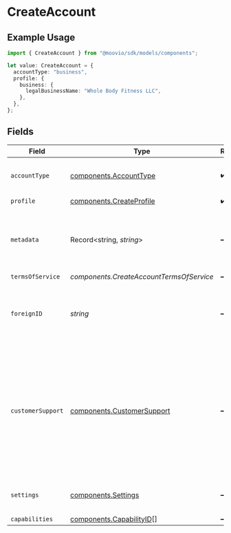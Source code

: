 # CreateAccount

## Example Usage

```typescript
import { CreateAccount } from "@moovio/sdk/models/components";

let value: CreateAccount = {
  accountType: "business",
  profile: {
    business: {
      legalBusinessName: "Whole Body Fitness LLC",
    },
  },
};
```

## Fields

| Field                                                                                                                                                                                      | Type                                                                                                                                                                                       | Required                                                                                                                                                                                   | Description                                                                                                                                                                                | Example                                                                                                                                                                                    |
| ------------------------------------------------------------------------------------------------------------------------------------------------------------------------------------------ | ------------------------------------------------------------------------------------------------------------------------------------------------------------------------------------------ | ------------------------------------------------------------------------------------------------------------------------------------------------------------------------------------------ | ------------------------------------------------------------------------------------------------------------------------------------------------------------------------------------------ | ------------------------------------------------------------------------------------------------------------------------------------------------------------------------------------------ |
| `accountType`                                                                                                                                                                              | [components.AccountType](../../models/components/accounttype.md)                                                                                                                           | :heavy_check_mark:                                                                                                                                                                         | The type of entity represented by this account.                                                                                                                                            | business                                                                                                                                                                                   |
| `profile`                                                                                                                                                                                  | [components.CreateProfile](../../models/components/createprofile.md)                                                                                                                       | :heavy_check_mark:                                                                                                                                                                         | N/A                                                                                                                                                                                        |                                                                                                                                                                                            |
| `metadata`                                                                                                                                                                                 | Record<string, *string*>                                                                                                                                                                   | :heavy_minus_sign:                                                                                                                                                                         | Free-form key-value pair list. Useful for storing information that is not captured elsewhere.                                                                                              | {<br/>"optional": "metadata"<br/>}                                                                                                                                                         |
| `termsOfService`                                                                                                                                                                           | *components.CreateAccountTermsOfService*                                                                                                                                                   | :heavy_minus_sign:                                                                                                                                                                         | N/A                                                                                                                                                                                        |                                                                                                                                                                                            |
| `foreignID`                                                                                                                                                                                | *string*                                                                                                                                                                                   | :heavy_minus_sign:                                                                                                                                                                         | Optional alias from a foreign/external system which can be used to reference this resource.                                                                                                |                                                                                                                                                                                            |
| `customerSupport`                                                                                                                                                                          | [components.CustomerSupport](../../models/components/customersupport.md)                                                                                                                   | :heavy_minus_sign:                                                                                                                                                                         | User-provided information that can be displayed on credit card transactions for customers to use when<br/>contacting a customer support team. This data is only allowed on a business account. |                                                                                                                                                                                            |
| `settings`                                                                                                                                                                                 | [components.Settings](../../models/components/settings.md)                                                                                                                                 | :heavy_minus_sign:                                                                                                                                                                         | User provided settings to manage an account.                                                                                                                                               |                                                                                                                                                                                            |
| `capabilities`                                                                                                                                                                             | [components.CapabilityID](../../models/components/capabilityid.md)[]                                                                                                                       | :heavy_minus_sign:                                                                                                                                                                         | N/A                                                                                                                                                                                        |                                                                                                                                                                                            |